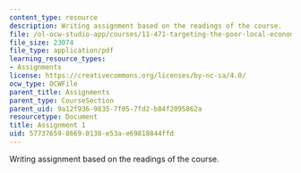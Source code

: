 ```yaml
---
content_type: resource
description: Writing assignment based on the readings of the course.
file: /ol-ocw-studio-app/courses/11-471-targeting-the-poor-local-economic-development-in-developing-countries-spring-2010/5773765986690138e53ae69818844ffd_MIT11_471S10_Assignment1.pdf
file_size: 23074
file_type: application/pdf
learning_resource_types:
- Assignments
license: https://creativecommons.org/licenses/by-nc-sa/4.0/
ocw_type: OCWFile
parent_title: Assignments
parent_type: CourseSection
parent_uid: 9a12f936-9835-7f05-7fd2-b84f2095862a
resourcetype: Document
title: Assignment 1
uid: 57737659-8669-0138-e53a-e69818844ffd
---
```

Writing assignment based on the readings of the course.